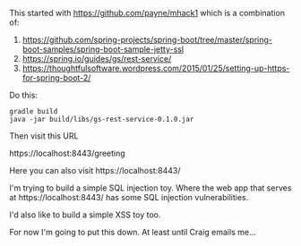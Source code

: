 This started with https://github.com/payne/mhack1 which is a combination of:

1. https://github.com/spring-projects/spring-boot/tree/master/spring-boot-samples/spring-boot-sample-jetty-ssl
1. https://spring.io/guides/gs/rest-service/
1. https://thoughtfulsoftware.wordpress.com/2015/01/25/setting-up-https-for-spring-boot-2/

Do this:

~~~~~~~~~~~~~~~~~~
gradle build
java -jar build/libs/gs-rest-service-0.1.0.jar
~~~~~~~~~~~~~~~~~~

Then visit this URL

https://localhost:8443/greeting

Here you can also visit https://localhost:8443/

I'm trying to build a simple SQL injection toy.   Where the web app that serves at https://localhost:8443/ has some SQL 
injection vulnerabilities.

I'd also like to build a simple XSS toy too.

For now I'm going to put this down.   At least until Craig emails me... 

